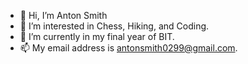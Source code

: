 - 👋 Hi, I’m Anton Smith
- 👀 I’m interested in Chess, Hiking, and Coding.
- 🌱 I’m currently in my final year of BIT.
- 📫 My email address is antonsmith0299@gmail.com.
